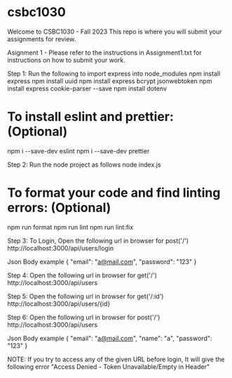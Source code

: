 # csbc1030

Welcome to CSBC1030 - Fall 2023
This repo is where you will submit your assignments for review.

Asignment 1 - Please refer to the instructions in Assignment1.txt for instructions on how to submit your work.

Step 1: Run the following to import express into node_modules
npm install express
npm install uuid
npm install express bcrypt jsonwebtoken
npm install express cookie-parser --save
npm install dotenv

# To install eslint and prettier: (Optional)

npm i --save-dev eslint
npm i --save-dev prettier

Step 2: Run the node project as follows
node index.js

# To format your code and find linting errors: (Optional)

npm run format
npm run lint
npm run lint:fix

Step 3: To Login, Open the following url in browser for post('/')
http://localhost:3000/api/users/login

Json Body example
{
"email": "a@mail.com",
"password": "123"
}

Step 4: Open the following url in browser for get('/')
http://localhost:3000/api/users

Step 5: Open the following url in browser for get('/:id')
http://localhost:3000/api/users/{id}

Step 6: Open the following url in browser for post('/')
http://localhost:3000/api/users

Json Body example
{
"email": "a@mail.com",
"name": "a",
"password": "123"
}

NOTE:
If you try to access any of the given URL before login, It will give the following error
"Access Denied - Token Unavailable/Empty in Header"
